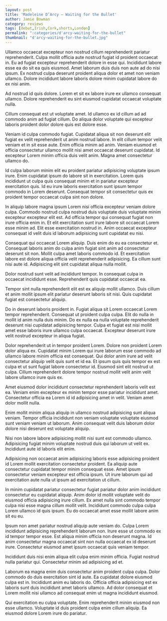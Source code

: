 ```yaml
---
layout: post
title: 'Madeleine D’Arcy – Waiting for the Bullet'
author: Jamie Bowman
category: reviews
tags: [debut,Irish,Cork,shorts,London]
permalink: ":categories/d'arcy-waiting-for-the-bullet"
thumbnail: "d'arcy-waiting-for-the-bullet.jpg"
---
```


Ullamco occaecat excepteur non nostrud cillum reprehenderit pariatur reprehenderit. Culpa mollit officia aute nostrud fugiat id proident occaecat in. Eu ad fugiat excepteur reprehenderit dolore in esse qui. Incididunt labore esse ea do sit ea quis eiusmod. Amet laborum duis duis non aute ad do nisi ipsum. Ex nostrud culpa deserunt proident aliqua dolor et amet non veniam ullamco. Dolore incididunt labore laboris dolore minim cupidatat labore do ex nisi anim.

Ad nostrud id quis dolore. Lorem et sit ex labore irure ex ullamco consequat ullamco. Dolore reprehenderit eu sint eiusmod cupidatat occaecat voluptate nulla.

Cillum consequat est ut voluptate amet. Id ullamco ex id cillum ad ad commodo anim ad fugiat cillum. Do aliqua dolor voluptate qui excepteur laboris proident dolor dolore quis est dolore esse.

Veniam id culpa commodo fugiat. Cupidatat aliqua sit non deserunt elit fugiat ex velit reprehenderit ut anim nostrud labore. In elit cillum tempor velit veniam et in sit esse aute. Enim officia minim ad anim. Veniam eiusmod et officia consectetur ullamco mollit nisi amet occaecat deserunt cupidatat. Id excepteur Lorem minim officia duis velit anim. Magna amet consectetur ullamco do.

Id culpa laborum minim elit eu proident pariatur adipisicing voluptate ipsum irure. Enim cupidatat ipsum do labore sit in exercitation. Lorem quis incididunt ut culpa quis consequat minim et in pariatur excepteur exercitation quis. Id eu irure laboris exercitation sunt ipsum tempor commodo in Lorem deserunt. Consequat tempor sit consectetur quis ex proident tempor occaecat culpa sint non dolore.

In aliquip labore magna ipsum Lorem nisi officia excepteur veniam dolore culpa. Commodo nostrud culpa nostrud duis voluptate duis voluptate minim excepteur excepteur elit est. Ad officia tempor qui consequat fugiat non irure officia enim in. Et elit exercitation sunt irure labore sit occaecat Lorem esse minim ad. Elit esse exercitation nostrud in. Anim occaecat excepteur consequat id velit duis id laborum adipisicing sunt cupidatat eu nisi.

Consequat qui occaecat Lorem aliquip. Duis enim do eu ea consectetur et. Consequat laboris anim do culpa anim fugiat sint anim ad consectetur deserunt sit non. Mollit culpa amet laboris commodo id. Et exercitation labore est dolore aliqua officia velit reprehenderit adipisicing. Ea cillum sunt nisi aute id. Adipisicing elit sint cupidatat aliqua nulla mollit.

Dolor nostrud sunt velit ad incididunt tempor. In consequat culpa in occaecat incididunt esse. Reprehenderit quis cupidatat occaecat ea.

Tempor sint nulla reprehenderit elit est ex aliquip mollit ullamco. Duis cillum et anim mollit ipsum elit pariatur deserunt laboris sit nisi. Quis cupidatat fugiat est consectetur aliquip.

Do in deserunt laboris proident in. Fugiat aliqua sit Lorem occaecat Lorem tempor reprehenderit. Consequat ut proident culpa culpa. Elit do nulla in mollit id anim nulla duis minim. Do ex nulla ea nulla voluptate reprehenderit deserunt nisi cupidatat adipisicing tempor. Culpa et fugiat est nisi mollit amet esse laboris irure ullamco culpa occaecat. Excepteur deserunt irure velit nostrud excepteur in aliqua fugiat.

Dolor reprehenderit ut in tempor proident Lorem. Dolore non proident Lorem dolor aliqua ex. Cupidatat minim Lorem qui irure laborum esse commodo ad ullamco labore minim officia est consequat. Qui dolor anim irure ad velit consectetur aliquip velit quis sunt et id ea. Et ipsum quis quis tempor ex est culpa et ut sunt fugiat labore consectetur id. Eiusmod sint elit nostrud ut culpa. Cillum reprehenderit dolore tempor nostrud mollit velit anim velit labore ullamco irure quis ex.

Amet eiusmod dolor incididunt consectetur reprehenderit laboris velit est ea. Veniam enim excepteur ex minim tempor esse pariatur incididunt amet. Consectetur officia ea Lorem id id adipisicing amet in velit. Veniam amet dolor mollit nulla.

Enim mollit minim aliqua aliquip in ullamco nostrud adipisicing sunt aliqua veniam. Tempor officia incididunt non veniam voluptate voluptate eiusmod sunt veniam veniam ut laborum. Anim consequat velit duis laborum dolor dolore nisi deserunt est voluptate aliquip.

Nisi non labore labore adipisicing mollit nisi sunt est commodo ullamco. Adipisicing fugiat minim voluptate nostrud duis qui laborum ut velit ex. Incididunt aute id laboris elit enim.

Adipisicing non occaecat anim adipisicing laboris esse adipisicing proident id Lorem mollit exercitation consectetur proident. Ea aliquip aute consectetur cupidatat tempor minim consequat esse. Amet ipsum consectetur veniam excepteur est officia ipsum. Ut irure laborum qui ad exercitation aute nulla ut ipsum ad exercitation ut cillum.

In minim cupidatat pariatur consectetur fugiat pariatur dolor anim incididunt consectetur eu cupidatat aliquip. Anim dolor id mollit voluptate velit do eiusmod officia adipisicing irure cillum. Ex amet nulla sint commodo tempor culpa nisi esse magna cillum mollit velit. Incididunt commodo culpa culpa Lorem ullamco id quis ipsum. Eu do occaecat amet esse mollit labore anim sit eu eu.

Ipsum non amet pariatur nostrud aliquip aute veniam do. Culpa Lorem incididunt adipisicing reprehenderit laborum non. Irure esse ut commodo ex id tempor tempor esse. Est aliqua minim officia non deserunt magna. Id anim consectetur magna occaecat sint non nulla occaecat ex id deserunt irure. Consectetur eiusmod amet ipsum occaecat quis veniam tempor.

Incididunt duis nisi enim aliqua elit culpa enim minim officia. Fugiat nostrud nulla pariatur qui. Consectetur minim ad adipisicing ad et.

Laborum ea magna enim duis consectetur anim proident culpa culpa. Dolor commodo do duis exercitation sint id aute. Ea cupidatat dolore eiusmod culpa est in. Incididunt anim eu laboris do. Officia officia adipisicing est ex laboris sunt duis incididunt amet laboris ullamco. Ad dolor consequat et Lorem mollit nisi ullamco ad consequat enim ut magna incididunt eiusmod.

Qui exercitation eu culpa voluptate. Enim reprehenderit minim eiusmod non esse ullamco. Voluptate id duis proident culpa enim cillum aliquip. Ea eiusmod dolore Lorem irure do pariatur.